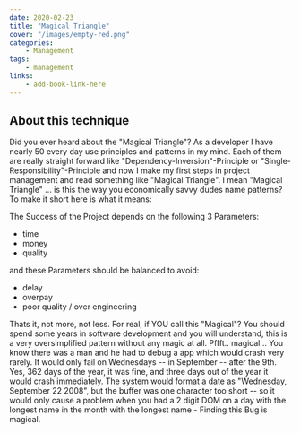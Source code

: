 ```yaml
---
date: 2020-02-23
title: "Magical Triangle"
cover: "/images/empty-red.png"
categories:
    - Management
tags:
    - management
links:
    - add-book-link-here
---
```


## About this technique

Did you ever heard about the "Magical Triangle"? As a developer I have nearly 50 every day use principles and patterns in my mind. Each of them are really straight forward like "Dependency-Inversion"-Principle or "Single-Responsibility"-Principle and now I make my first steps in project management and read something like "Magical Triangle". I mean "Magical Triangle" ... is this the way you economically savvy dudes name patterns? To make it short here is what it means:

The Success of the Project depends on the following 3 Parameters:

- time
- money
- quality

and these Parameters should be balanced to avoid:

- delay
- overpay
- poor quality / over engineering

Thats it, not more, not less. For real, if YOU call this "Magical"? You should spend some years in software development and you will understand, this is a very oversimplified pattern without any magic at all. Pffft.. magical .. You know there was a man and he had to debug a app which would crash very rarely. It would only fail on Wednesdays -- in September -- after the 9th. Yes, 362 days of the year, it was fine, and three days out of the year it would crash immediately. The system would format a date as "Wednesday, September 22 2008", but the buffer was one character too short -- so it would only cause a problem when you had a 2 digit DOM on a day with the longest name in the month with the longest name - Finding this Bug is magical.
